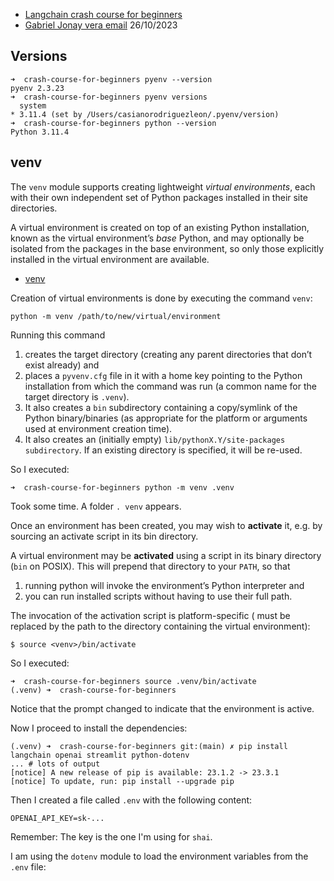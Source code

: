 * [Langchain crash course for beginners](https://youtu.be/lG7Uxts9SXs?si=0CxHPGlGftY_wZU9)
* [Gabriel Jonay vera email](https://mail.google.com/mail/u/0/#search/alu0101398198%40ull.edu.es/FMfcgzGwHLqjpMrwkdSvJkkQXLWJvKss) 26/10/2023


## Versions

```
➜  crash-course-for-beginners pyenv --version
pyenv 2.3.23
➜  crash-course-for-beginners pyenv versions
  system
* 3.11.4 (set by /Users/casianorodriguezleon/.pyenv/version)
➜  crash-course-for-beginners python --version
Python 3.11.4
```

## venv

The `venv` module supports creating lightweight *virtual environments*, 
each with their own independent set of Python packages installed in their site directories. 

A virtual environment is created on top of an existing Python installation, known as the virtual environment’s *base* Python, and may optionally be isolated from the packages in the base environment, so only those explicitly installed in the virtual environment are available.

* [venv](https://docs.python.org/3/library/venv.html)

Creation of virtual environments is done by executing the command `venv`:

```
python -m venv /path/to/new/virtual/environment
```

Running this command 
1. creates the target directory (creating any parent directories that don’t exist already) and 
2. places a `pyvenv.cfg` file in it with a home key pointing to the Python installation from which the command was run (a common name for the target directory is `.venv`). 
3. It also creates a `bin` subdirectory containing a copy/symlink of the Python binary/binaries (as appropriate for the platform or arguments used at environment creation time). 
4. It also creates an (initially empty) `lib/pythonX.Y/site-packages subdirectory`. If an existing directory is specified, it will be re-used. 

So I executed:

```
➜  crash-course-for-beginners python -m venv .venv
```

Took some time. A folder `. venv` appears.

Once an environment has been created, you may wish to **activate** it, e.g. by
sourcing an activate script in its bin directory.

A virtual environment may be **activated** using a script in its binary directory (`bin` on POSIX). This will prepend that directory to your `PATH`, so that 
1. running python will invoke the environment’s Python interpreter and 
2. you can run installed scripts without having to use their full path. 

The invocation of the activation script is platform-specific (<venv> must be replaced by the path to the directory containing the virtual environment):

```
$ source <venv>/bin/activate
```
So I executed:

```
➜  crash-course-for-beginners source .venv/bin/activate
(.venv) ➜  crash-course-for-beginners 
```

Notice that the prompt changed to indicate that the environment is active.

Now I proceed to install the dependencies:

```
(.venv) ➜  crash-course-for-beginners git:(main) ✗ pip install langchain openai streamlit python-dotenv
... # lots of output
[notice] A new release of pip is available: 23.1.2 -> 23.3.1
[notice] To update, run: pip install --upgrade pip
```

Then I created a file called `.env` with the following content:

```
OPENAI_API_KEY=sk-...
```
 
 Remember: The key is the one I'm using for `shai`.

I am using the `dotenv` module to load the environment variables from the `.env` file:

